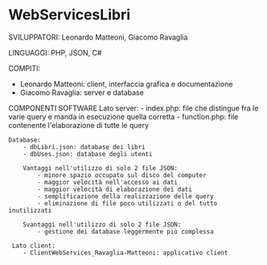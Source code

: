 # WebServicesLibri

SVILUPPATORI: Leonardo Matteoni, Giacomo Ravaglia

LINGUAGGI: PHP, JSON, C#

COMPITI:
  - Leonardo Matteoni: client, interfaccia grafica e documentazione
  - Giacomo Ravaglia: server e database


COMPONENTI SOFTWARE
    Lato server:
        - index.php: file che distingue fra le varie query e manda in esecuzione quella corretta
        - function.php: file contenente l'elaborazione di tutte le query

    Database:
        - dbLibri.json: database dei libri
        - dbUses.json: database degli utenti
      
        Vantaggi nell'utilizzo di solo 2 file JSON: 
            - minore spazio occupato sul disco del computer
            - maggior velocità nell'accesso ai dati
            - maggior velocità di elaborazione dei dati
            - semplificazione della realizzazione delle query 
            - eliminazione di file poco utilizzati o del tutto inutilizzati

        Svantaggi nell'utilizzo di solo 2 file JSON:
            - gestione dei database leggermente più complessa
      
     Lato client:
        - ClientWebServices_Ravaglia-Matteoni: applicativo client


